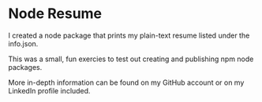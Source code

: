 # Node Resume

I created a node package that prints my plain-text resume listed under the info.json.  

This was a small, fun exercies to test out creating and publishing npm node packages.  

More in-depth information can be found on my GitHub account or on my LinkedIn profile included.
